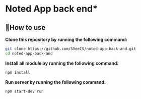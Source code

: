 # Noted App back end*

## 📌How to use

**Clone this repository by running the following command:**

```bash
git clone https://github.com/SVeeIS/noted-app-back-and.git
cd noted-app-back-and
```


**Install all module by running the following command:**

```bash
npm install
```

**Run server by running the following command:**

```bash
npm start-dev run
```
